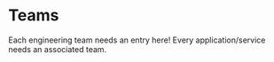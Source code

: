 # Teams

Each engineering team needs an entry here! Every application/service needs an associated team.
